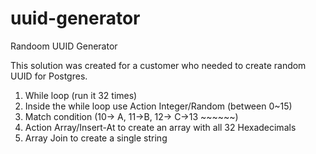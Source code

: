 # uuid-generator
Randoom UUID Generator

This solution was created for a customer who needed to create random UUID for Postgres.


1. While loop (run it 32 times)
2. Inside the while loop use Action Integer/Random (between 0~15)
3. Match condition (10-> A, 11->B, 12-> C->13 ~~~~~~)
4. Action Array/Insert-At to create an array with all 32 Hexadecimals
5. Array Join to create a single string